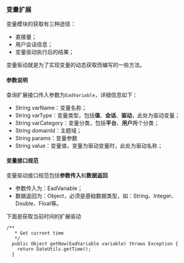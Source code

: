 ### 变量扩展

变量模块的获取有三种途径：
- 直接量；
- 用户会话信息；
- 变量驱动执行后的结果；

变量驱动就是为了实现变量的动态获取而编写的一些方法。

#### 参数说明

查询扩展接口传入参数为`EadVariable`，详细信息如下：
- String varName：变量名称；
- String varType：变量类型，包括**值**、**会话**、**驱动**，此处为驱动变量；
- String varCategory：变量分类，包括**平台**、**用户**两个分类；
- String domainId：主题域；
- String params：变量参数
- String value：变量值，变量为驱动变量时，此处为驱动名称；

#### 变量接口规范

变量驱动接口规范包括**参数传入**和**数据返回**
- 参数传入为：EadVariable；
- 数据返回为：Object，必须是基础数据类型，如：String、Integer、Double、Float等。

下面是获取当前时间的扩展驱动

```
/**
   * Get current time
   */
  public Object getNow(EadVariable variable) throws Exception {
    return DateUtils.getTime();
  }

```